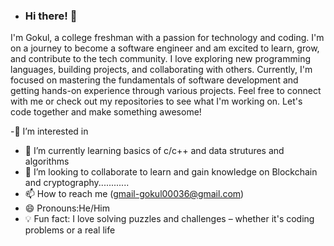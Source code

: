 - ### Hi there! 👋

I'm Gokul, a college freshman with a passion for technology and coding. I'm on a journey to become a software engineer and am excited to learn, grow, and contribute to the tech community. I love exploring new programming languages, building projects, and collaborating with others. Currently, I'm focused on mastering the fundamentals of software development and getting hands-on experience through various projects. 
Feel free to connect with me or check out my repositories to see what I'm working on. Let's code together and make something awesome!

-👀 I’m interested in  

- 🌱 I’m currently learning basics of c/c++ and data strutures and algorithms
- 💞️ I’m looking to collaborate to learn and gain knowledge on Blockchain and cryptography............
- 📫 How to reach me (gmail-gokul00036@gmail.com)
- 😄 Pronouns:He/Him
- 💡 Fun fact: I love solving puzzles and challenges – whether it's coding problems or a real life 

<!---
Gokul-social/Gokul-social is a ✨ special ✨ repository because its `README.md` (this file) appears on your GitHub profile.
You can click the Preview link to take a look at your changes.
--->
